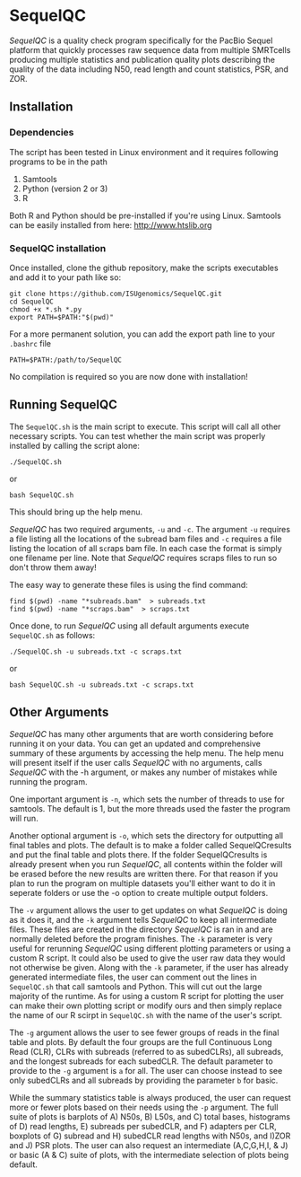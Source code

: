 # SequelQC
_SequelQC_ is a quality check program specifically for the PacBio Sequel platform that quickly processes raw sequence data from multiple SMRTcells producing multiple statistics and publication quality plots describing the quality of the data including N50, read length and count statistics, PSR, and ZOR.

## Installation

### Dependencies
The script has been tested in Linux environment and it requires following programs to be in the path
1. Samtools
2. Python (version 2 or 3)
3. R

Both R and Python should be pre-installed if you're using Linux. Samtools can be easily installed from here:
http://www.htslib.org

### SequelQC installation
Once installed, clone the github repository, make the scripts executables and add it to your path like so:

```
git clone https://github.com/ISUgenomics/SequelQC.git
cd SequelQC
chmod +x *.sh *.py
export PATH=$PATH:"$(pwd)"
```
For a more permanent solution, you can add the export path line to your `.bashrc` file

```
PATH=$PATH:/path/to/SequelQC
```

No compilation is required so you are now done with installation! 

## Running SequelQC

The `SequelQC.sh` is the main script to execute. This script will call all other necessary scripts. You can test whether the main script was properly installed by calling the script alone:

```
./SequelQC.sh
```

or 

```
bash SequelQC.sh
```

This should bring up the help menu.

_SequelQC_ has two required arguments, `-u` and `-c`. The argument `-u` requires a file listing all the locations of the s`u`bread bam files and `-c` requires a file listing the location of all s`c`raps bam file.  In each case the format is simply one filename per line.  Note that _SequelQC_ requires scraps files to run so don't throw them away!

The easy way to generate these files is using the find command:

```
find $(pwd) -name "*subreads.bam"  > subreads.txt
find $(pwd) -name "*scraps.bam"  > scraps.txt
```

Once done, to run _SequelQC_ using all default arguments execute `SequelQC.sh` as follows:

```
./SequelQC.sh -u subreads.txt -c scraps.txt
```

or 

```
bash SequelQC.sh -u subreads.txt -c scraps.txt
```

## Other Arguments

_SequelQC_ has many other arguments that are worth considering before running it on your data. You can get an updated and comprehensive summary of these arguments by accessing the help menu.  The help menu will present itself if the user calls _SequelQC_ with no arguments, calls _SequelQC_ with the -h argument, or makes any number of mistakes while running the program.

One important argument is `-n`, which sets the number of threads to use for samtools.  The default is 1, but the more threads used the faster the program will run.  

Another optional argument is `-o`, which sets the directory for outputting all final tables and plots.  The default is to make a folder called SequelQCresults and put the final table and plots there.  If the folder SequelQCresults is already present when you run _SequelQC_, all contents within the folder will be erased before the new results are written there.  For that reason if you plan to run the program on multiple datasets you'll either want to do it in seperate folders or use the -o option to create multiple output folders.

The `-v` argument allows the user to get updates on what _SequelQC_ is doing as it does it, and the `-k` argument tells _SequelQC_ to keep all intermediate files.  These files are created in the directory _SequelQC_ is ran in and are normally deleted before the program finishes.  The `-k` parameter is very useful for rerunning _SequelQC_ using different plotting parameters or using a custom R script.  It could also be used to give the user raw data they would not otherwise be given. Along with the `-k` parameter, if the user has already generated intermediate files, the user can comment out the lines in `SequelQC.sh` that call samtools and Python.  This will cut out the large majority of the runtime.  As for using a custom R script for plotting the user can make their own plotting script or modify ours and then simply replace the name of our R scirpt in `SequelQC.sh` with the name of the user's script.

The `-g` argument allows the user to see fewer groups of reads in the final table and plots.  By default the four groups are the full Continuous Long Read (CLR), CLRs with subreads (referred to as subedCLRs), all subreads, and the longest subreads for each subedCLR.  The default parameter to provide to the `-g` argument is `a` for all.  The user can choose instead to see only subedCLRs and all subreads by providing the parameter `b` for basic.

While the summary statistics table is always produced, the user can request more or fewer plots based on their needs using the `-p` argument. The full suite of plots is barplots of A) N50s, B) L50s, and C) total bases, histograms of D) read lengths, E) subreads per subedCLR, and F) adapters per CLR, boxplots of G) subread and H) subedCLR read lengths with N50s, and I)ZOR and J) PSR plots. The user can also request an intermediate (A,C,G,H,I, & J) or basic (A & C) suite of plots, with the intermediate selection of plots being default. 

